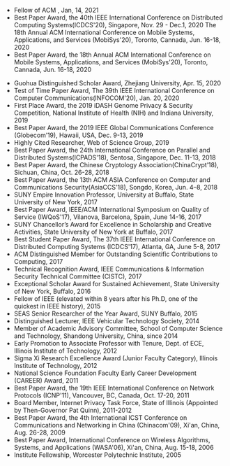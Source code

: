 * Fellow of ACM , Jan, 14, 2021
* Best Paper Award, the 40th IEEE International Conference on Distributed Computing Systems(ICDCS'20), Singapore, Nov. 29 - Dec.1, 2020
The 18th Annual ACM International Conference on Mobile Systems, Applications, and Services (MobiSys'20), Toronto, Cannada, Jun. 16-18, 2020
* Best Paper Award, the 18th Annual ACM International Conference on Mobile Systems, Applications, and Services (MobiSys'20), Toronto, Cannada, Jun. 16-18, 2020
<!-- * Talent Recommend Award, Zhejiang University, Apr. 29, 2020 -->
* Guohua Distinguished Scholar Award, Zhejiang University, Apr. 15, 2020
* Test of Time Paper Award, The 39th IEEE International Conference on Computer Communications(INFOCOM'20), Jan. 20, 2020
* First Place Award, the 2019 iDASH Genome Privacy & Security Competition, National Institute of Health (NIH) and Indiana University, 2019
* Best Paper Award, the 2019 IEEE Global Communications Conference (Globecom’19), Hawaii, USA, Dec. 9-13, 2019
* Highly Cited Researcher, Web of Science Group, 2019
* Best Paper Award, the 24th International Conference on Parallel and Distributed Systems(ICPADS'18), Sentosa, Singapore, Dec. 11-13, 2018
* Best Paper Award, the Chinese Cryptology Association(ChinaCrypt’18), Sichuan, China, Oct. 26-28, 2018
* Best Paper Award, the 13th ACM ASIA Conference on Computer and Communications Security(AsiaCCS'18), Songdo, Korea, Jun. 4–8, 2018
* SUNY Empire Innovation Professor, University at Buffalo, State University of New York, 2017
* Best Paper Award, IEEE/ACM International Symposium on Quality of Service (IWQoS'17), Vilanova, Barcelona, Spain, June 14-16, 2017
* SUNY Chancellor’s Award for Excellence in Scholarship and Creative Activities, State University of New York at Buffalo, 2017
* Best Student Paper Award, The 37th IEEE International Conference on Distributed Computing Systems (ICDCS'17), Atlanta, GA, June 5-8, 2017
* ACM Distinguished Member for Outstanding Scientific Contributions to Computing, 2017
* Technical Recognition Award, IEEE Communications & Information Security Technical Committee (CISTC), 2017
* Exceptional Scholar Award for Sustained Achievement, State University of New York, Buffalo, 2016
* Fellow of IEEE (elevated within 8 years after his Ph.D, one of the quickest in IEEE history), 2015
* SEAS Senior Researcher of the Year Award, SUNY Buffalo, 2015
* Distinguished Lecturer, IEEE Vehicular Technology Society, 2014
* Member of Academic Advisory Committee, School of Computer Science and Technology, Shandong University, China, since 2014
* Early Promotion to Associate Professor with Tenure, Dept. of ECE, Illinois Institute of Technology, 2012 
* Sigma Xi Research Excellence Award (Junior Faculty Category), Illinois Institute of Technology, 2012 
* National Science Foundation Faculty Early Career Development (CAREER) Award, 2011 
* Best Paper Award, the 19th IEEE International Conference on Network Protocols (ICNP'11), Vancouver, BC, Canada, Oct. 17-20, 2011 
* Board Member, Internet Privacy Task Force, State of Illinois (Appointed by Then-Governor Pat Quinn), 2011-2012 
* Best Paper Award, the 4th International ICST Conference on Communications and Networking in China (Chinacom'09), Xi'an, China, Aug. 26-28, 2009 
* Best Paper Award, International Conference on Wireless Algorithms, Systems, and Applications (WASA'06), Xi'an, China, Aug. 15-18, 2006
* Institute Fellowship, Worcester Polytechnic Institute, 2005

<!-- This is for honors -->
